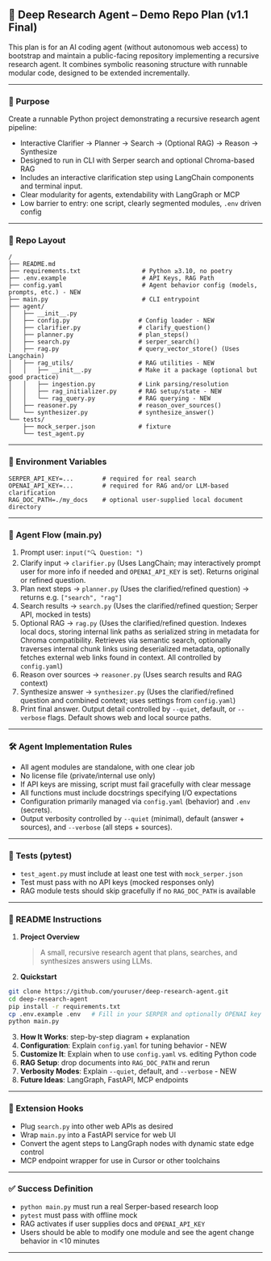 ## 🧠 Deep Research Agent – Demo Repo Plan (v1.1 Final)

This plan is for an AI coding agent (without autonomous web access) to bootstrap and maintain a public-facing repository implementing a recursive research agent. It combines symbolic reasoning structure with runnable modular code, designed to be extended incrementally.

---

### 🎯 Purpose

Create a runnable Python project demonstrating a recursive research agent pipeline:

* Interactive Clarifier → Planner → Search → (Optional RAG) → Reason → Synthesize
* Designed to run in CLI with Serper search and optional Chroma-based RAG
* Includes an interactive clarification step using LangChain components and terminal input.
* Clear modularity for agents, extendability with LangGraph or MCP
* Low barrier to entry: one script, clearly segmented modules, `.env` driven config

---

### 📂 Repo Layout

```
/
├── README.md
├── requirements.txt                 # Python ≥3.10, no poetry
├── .env.example                     # API Keys, RAG Path
├── config.yaml                      # Agent behavior config (models, prompts, etc.) - NEW
├── main.py                          # CLI entrypoint
├── agent/
│   ├── __init__.py
│   ├── config.py                   # Config loader - NEW
│   ├── clarifier.py                # clarify_question()
│   ├── planner.py                  # plan_steps()
│   ├── search.py                   # serper_search()
│   ├── rag.py                      # query_vector_store() (Uses Langchain)
│   ├── rag_utils/                  # RAG utilities - NEW
│   │   ├── __init__.py             # Make it a package (optional but good practice)
│   │   ├── ingestion.py            # Link parsing/resolution
│   │   ├── rag_initializer.py      # RAG setup/state - NEW
│   │   └── rag_query.py            # RAG querying - NEW
│   ├── reasoner.py                 # reason_over_sources()
│   └── synthesizer.py              # synthesize_answer()
└── tests/
    ├── mock_serper.json            # fixture
    └── test_agent.py
```

---

### 🔑 Environment Variables

```
SERPER_API_KEY=...        # required for real search
OPENAI_API_KEY=...        # required for RAG and/or LLM-based clarification
RAG_DOC_PATH=./my_docs    # optional user-supplied local document directory
```

---

### 🚀 Agent Flow (main.py)

1. Prompt user: `input("🔍 Question: ")`
2. Clarify input → `clarifier.py` (Uses LangChain; may interactively prompt user for more info if needed and `OPENAI_API_KEY` is set). Returns original or refined question.
3. Plan next steps → `planner.py` (Uses the clarified/refined question) → returns e.g. `["search", "rag"]`
4. Search results → `search.py` (Uses the clarified/refined question; Serper API, mocked in tests)
5. Optional RAG → `rag.py` (Uses the clarified/refined question. Indexes local docs, storing internal link paths as serialized string in metadata for Chroma compatibility. Retrieves via semantic search, optionally traverses internal chunk links using deserialized metadata, optionally fetches external web links found in context. All controlled by `config.yaml`)
6. Reason over sources → `reasoner.py` (Uses search results and RAG context)
7. Synthesize answer → `synthesizer.py` (Uses the clarified/refined question and combined context; uses settings from `config.yaml`)
8. Print final answer. Output detail controlled by `--quiet`, default, or `--verbose` flags. Default shows web and local source paths.

---

### 🛠 Agent Implementation Rules

* All agent modules are standalone, with one clear job
* No license file (private/internal use only)
* If API keys are missing, script must fail gracefully with clear message
* All functions must include docstrings specifying I/O expectations
* Configuration primarily managed via `config.yaml` (behavior) and `.env` (secrets).
* Output verbosity controlled by `--quiet` (minimal), default (answer + sources), and `--verbose` (all steps + sources).

---

### 🧪 Tests (pytest)

* `test_agent.py` must include at least one test with `mock_serper.json`
* Test must pass with no API keys (mocked responses only)
* RAG module tests should skip gracefully if no `RAG_DOC_PATH` is available

---

### 📘 README Instructions

1. **Project Overview**

   > A small, recursive research agent that plans, searches, and synthesizes answers using LLMs.
2. **Quickstart**

```bash
git clone https://github.com/youruser/deep-research-agent.git
cd deep-research-agent
pip install -r requirements.txt
cp .env.example .env   # Fill in your SERPER and optionally OPENAI key
python main.py
```

3. **How It Works**: step-by-step diagram + explanation
4. **Configuration**: Explain `config.yaml` for tuning behavior - NEW
5. **Customize It**: Explain when to use `config.yaml` vs. editing Python code
6. **RAG Setup**: drop documents into `RAG_DOC_PATH` and rerun
7. **Verbosity Modes**: Explain `--quiet`, default, and `--verbose` - NEW
8. **Future Ideas**: LangGraph, FastAPI, MCP endpoints

---

### 🔌 Extension Hooks

* Plug `search.py` into other web APIs as desired
* Wrap `main.py` into a FastAPI service for web UI
* Convert the agent steps to LangGraph nodes with dynamic state edge control
* MCP endpoint wrapper for use in Cursor or other toolchains

---

### ✅ Success Definition

* `python main.py` must run a real Serper-based research loop
* `pytest` must pass with offline mock
* RAG activates if user supplies docs and `OPENAI_API_KEY`
* Users should be able to modify one module and see the agent change behavior in <10 minutes

---